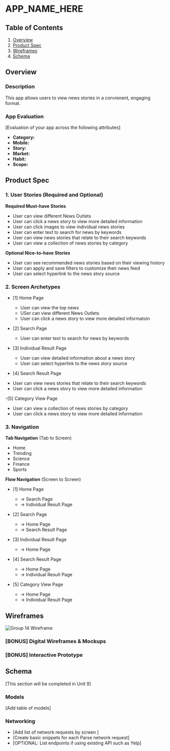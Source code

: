# APP_NAME_HERE

## Table of Contents

1. [Overview](#Overview)
2. [Product Spec](#Product-Spec)
3. [Wireframes](#Wireframes)
4. [Schema](#Schema)

## Overview

### Description

This app allows users to view news stories in a convienent, engaging format. 

### App Evaluation

[Evaluation of your app across the following attributes]
- **Category:**
- **Mobile:**
- **Story:**
- **Market:**
- **Habit:**
- **Scope:**

## Product Spec

### 1. User Stories (Required and Optional)

**Required Must-have Stories**

* User can view different News Outlets
* User can click a news story to view more detailed information
* User can click images to view individual news stories
* User can enter text to search for news by keywords
* User can view news stories that relate to their search keywords
* User can view a collection of news stories by category
	


**Optional Nice-to-have Stories**

* User can see recommended news stories based on their viewing history
* User can apply and save filters to customize their news feed
* User can select hyperlink to the news story source

### 2. Screen Archetypes

- [1] Home Page
  * User can view the top news
  * USer can view different News Outlets
  * User can click a news story to view more detailed informatoin
  
- [2] Search Page
  * User can enter text to search for news by keywords

- [3] Individual Result Page
  * User can view detailed information about a news story
  * User can select hyperlink to the news story source

- [4] Search Result Page
* User can view news stories that relate to their search keywords
* User can click a news story to view more detailed information

-[5] Category View Page
* User can view a collection of news stories by category
* User can click a news story to view more detailed information
    
  

### 3. Navigation

**Tab Navigation** (Tab to Screen)

* Home 
* Trending
* Science
* Finance
* Sports


**Flow Navigation** (Screen to Screen)

- [1] Home Page
    * -> Search Page
    * -> Individual Result Page
  
- [2] Search Page
    * -> Home Page
    * -> Search Result Page
  
- [3] Individual Result Page
  * -> Home Page
    
- [4] Search Result Page
  * -> Home Page
  * -> Individual Result Page
    
- [5] Category View Page
  * -> Home Page
  * -> Individual Result Page

## Wireframes

![Group 14 Wireframe](https://github.com/TheCodeCrafterCollective/Group-14-App/assets/105520585/7b45aff9-e1b5-42c1-97ff-6b3ede4b63d8)


### [BONUS] Digital Wireframes & Mockups

### [BONUS] Interactive Prototype

## Schema 

[This section will be completed in Unit 9]

### Models

[Add table of models]

### Networking

- [Add list of network requests by screen ]
- [Create basic snippets for each Parse network request]
- [OPTIONAL: List endpoints if using existing API such as Yelp]
